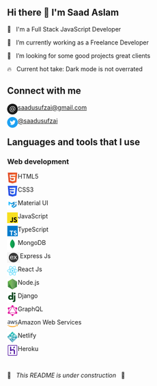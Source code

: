 ## Hi there 👋 I'm Saad Aslam

🙂 &nbsp; I'm a Full Stack JavaScript Developer

🌱 &nbsp; I’m currently working as a Freelance Developer

🔎 &nbsp; I’m looking for some good projects great clients  

🔥 &nbsp; Current hot take: Dark mode is not overrated

## Connect with me

[<img align="left" alt="Email" height="25px" src="/Icons/email.png" />][email][saadusufzai@gmail.com](mailto:saadusufzai@gmail.com)<br />

[<img align="left" alt="Twitter" height="25px" src="/Icons/twitter.png" />][twitter][@saadusufzai](https://twitter.com/saadusufzai)

## Languages and tools that I use

### Web development

<img align="left" alt="Email" height="25px" src="/Icons/html.png" /> HTML5

<img align="left" alt="Email" height="25px" src="/Icons/css.png" /> CSS3

<img align="left" alt="Email" height="25px" src="/Icons/material.png" /> Material UI

<img align="left" alt="Email" height="25px" src="/Icons/js.png" /> JavaScript

<img align="left" alt="Email" height="25px" src="/Icons/ts.png" /> TypeScript

<img align="left" alt="Email" height="25px" src="/Icons/mongodb.png" /> MongoDB

<img align="left" alt="Email" height="25px" src="/Icons/express.png" /> Express Js

<img align="left" alt="Email" height="25px" src="/Icons/react.png" /> React Js

<img align="left" alt="Email" height="25px" src="/Icons/node.png" /> Node.js

<img align="left" alt="Email" height="25px" src="/Icons/django.png" /> Django

<img align="left" alt="Email" height="25px" src="/Icons/graphql.png" /> GraphQL

<img align="left" alt="Email" height="25px" src="/Icons/aws.png" /> Amazon Web Services

<img align="left" alt="Email" height="25px" src="/Icons/netlify.png" /> Netlify

<img align="left" alt="Email" height="25px" src="/Icons/heroku.png" /> Heroku
<br/>

<br/>



🚧 &nbsp; *This README is under construction* &nbsp; 🚧


[email]: mailto:saadusufzai@gmail.com
[twitter]: https://twitter.com/saadusufzai
[instagram]: https://www.instagram.com/saadusufzai
